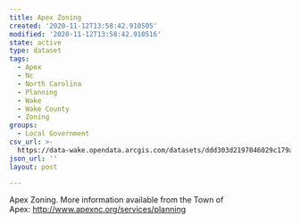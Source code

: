 ```yaml
---
title: Apex Zoning
created: '2020-11-12T13:58:42.910505'
modified: '2020-11-12T13:58:42.910516'
state: active
type: dataset
tags:
  - Apex
  - Nc
  - North Carolina
  - Planning
  - Wake
  - Wake County
  - Zoning
groups:
  - Local Government
csv_url: >-
  https://data-wake.opendata.arcgis.com/datasets/ddd303d2197046029c179ad8c0fcdd55_14.csv?outSR=%7B%22latestWkid%22%3A2264%2C%22wkid%22%3A102719%7D
json_url: ''
layout: post

---
```

Apex Zoning. More information available from the Town of Apex: http://www.apexnc.org/services/planning
